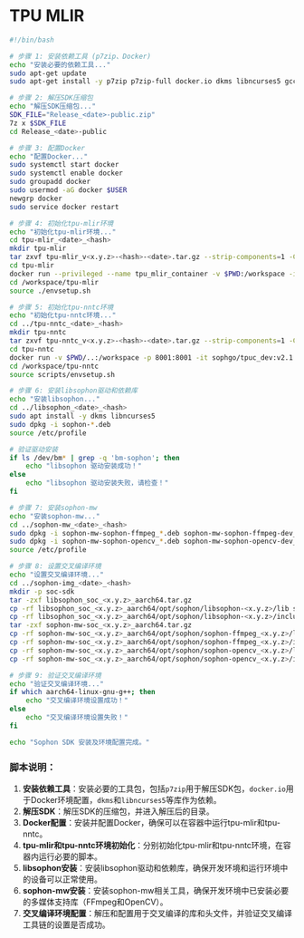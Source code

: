 # TPU MLIR


```bash
#!/bin/bash

# 步骤 1: 安装依赖工具 (p7zip、Docker)
echo "安装必要的依赖工具..."
sudo apt-get update
sudo apt-get install -y p7zip p7zip-full docker.io dkms libncurses5 gcc-aarch64-linux-gnu g++-aarch64-linux-gnu

# 步骤 2: 解压SDK压缩包
echo "解压SDK压缩包..."
SDK_FILE="Release_<date>-public.zip"
7z x $SDK_FILE
cd Release_<date>-public

# 步骤 3: 配置Docker
echo "配置Docker..."
sudo systemctl start docker
sudo systemctl enable docker
sudo groupadd docker
sudo usermod -aG docker $USER
newgrp docker
sudo service docker restart

# 步骤 4: 初始化tpu-mlir环境
echo "初始化tpu-mlir环境..."
cd tpu-mlir_<date>_<hash>
mkdir tpu-mlir
tar zxvf tpu-mlir_v<x.y.z>-<hash>-<date>.tar.gz --strip-components=1 -C tpu-mlir
cd tpu-mlir
docker run --privileged --name tpu_mlir_container -v $PWD:/workspace -it sophgo/tpuc_dev:v2.2
cd /workspace/tpu-mlir
source ./envsetup.sh

# 步骤 5: 初始化tpu-nntc环境
echo "初始化tpu-nntc环境..."
cd ../tpu-nntc_<date>_<hash>
mkdir tpu-nntc
tar zxvf tpu-nntc_v<x.y.z>-<hash>-<date>.tar.gz --strip-components=1 -C tpu-nntc
cd tpu-nntc
docker run -v $PWD/..:/workspace -p 8001:8001 -it sophgo/tpuc_dev:v2.1
cd /workspace/tpu-nntc
source scripts/envsetup.sh

# 步骤 6: 安装libsophon驱动和依赖库
echo "安装libsophon..."
cd ../libsophon_<date>_<hash>
sudo apt install -y dkms libncurses5
sudo dpkg -i sophon-*.deb
source /etc/profile

# 验证驱动安装
if ls /dev/bm* | grep -q 'bm-sophon'; then
    echo "libsophon 驱动安装成功！"
else
    echo "libsophon 驱动安装失败，请检查！"
fi

# 步骤 7: 安装sophon-mw
echo "安装sophon-mw..."
cd ../sophon-mw_<date>_<hash>
sudo dpkg -i sophon-mw-sophon-ffmpeg_*.deb sophon-mw-sophon-ffmpeg-dev_*.deb
sudo dpkg -i sophon-mw-sophon-opencv_*.deb sophon-mw-sophon-opencv-dev_*.deb
source /etc/profile

# 步骤 8: 设置交叉编译环境
echo "设置交叉编译环境..."
cd ../sophon-img_<date>_<hash>
mkdir -p soc-sdk
tar -zxf libsophon_soc_<x.y.z>_aarch64.tar.gz
cp -rf libsophon_soc_<x.y.z>_aarch64/opt/sophon/libsophon-<x.y.z>/lib soc-sdk
cp -rf libsophon_soc_<x.y.z>_aarch64/opt/sophon/libsophon-<x.y.z>/include soc-sdk
tar -zxf sophon-mw-soc_<x.y.z>_aarch64.tar.gz
cp -rf sophon-mw-soc_<x.y.z>_aarch64/opt/sophon/sophon-ffmpeg_<x.y.z>/lib soc-sdk
cp -rf sophon-mw-soc_<x.y.z>_aarch64/opt/sophon/sophon-ffmpeg_<x.y.z>/include soc-sdk
cp -rf sophon-mw-soc_<x.y.z>_aarch64/opt/sophon/sophon-opencv_<x.y.z>/lib soc-sdk
cp -rf sophon-mw-soc_<x.y.z>_aarch64/opt/sophon/sophon-opencv_<x.y.z>/include soc-sdk

# 步骤 9: 验证交叉编译环境
echo "验证交叉编译环境..."
if which aarch64-linux-gnu-g++; then
    echo "交叉编译环境设置成功！"
else
    echo "交叉编译环境设置失败！"
fi

echo "Sophon SDK 安装及环境配置完成。"
```

### 脚本说明：
1. **安装依赖工具**：安装必要的工具包，包括`p7zip`用于解压SDK包，`docker.io`用于Docker环境配置，`dkms`和`libncurses5`等库作为依赖。
2. **解压SDK**：解压SDK的压缩包，并进入解压后的目录。
3. **Docker配置**：安装并配置Docker，确保可以在容器中运行tpu-mlir和tpu-nntc。
4. **tpu-mlir和tpu-nntc环境初始化**：分别初始化tpu-mlir和tpu-nntc环境，在容器内运行必要的脚本。
5. **libsophon安装**：安装libsophon驱动和依赖库，确保开发环境和运行环境中的设备可以正常使用。
6. **sophon-mw安装**：安装sophon-mw相关工具，确保开发环境中已安装必要的多媒体支持库（FFmpeg和OpenCV）。
7. **交叉编译环境配置**：解压和配置用于交叉编译的库和头文件，并验证交叉编译工具链的设置是否成功。
